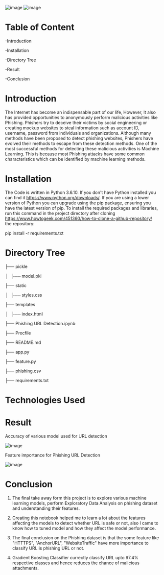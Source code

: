 ![image](https://github.com/akshatabhagat6/Phishing-URL-Detection/assets/131398128/b744519e-e096-44db-a131-d22725d40635)
![image](https://github.com/akshatabhagat6/Phishing-URL-Detection/assets/131398128/d3c5ada4-ce06-45c3-98d2-8f7e93307a0d)
# Table of Content
-Introduction

-Installation

-Directory Tree

-Result

-Conclusion

# Introduction
The Internet has become an indispensable part of our life, However, It also has provided opportunities to anonymously perform malicious activities like Phishing. Phishers try to deceive their victims by social engineering or creating mockup websites to steal information such as account ID, username, password from individuals and organizations. Although many methods have been proposed to detect phishing websites, Phishers have evolved their methods to escape from these detection methods. One of the most successful methods for detecting these malicious activities is Machine Learning. This is because most Phishing attacks have some common characteristics which can be identified by machine learning methods. 
# Installation
The Code is written in Python 3.6.10. If you don't have Python installed you can find it https://www.python.org/downloads/. If you are using a lower version of Python you can upgrade using the pip package, ensuring you have the latest version of pip. To install the required packages and libraries, run this command in the project directory after cloning https://www.howtogeek.com/451360/how-to-clone-a-github-repository/ the repository:

pip install -r requirements.txt
# Directory Tree
├── pickle

│   ├── model.pkl

├── static

│   ├── styles.css

├── templates

│   ├── index.html

├── Phishing URL Detection.ipynb

├── Procfile

├── README.md

├── app.py

├── feature.py

├── phishing.csv

├── requirements.txt



# Technologies Used


# Result
Accuracy of various model used for URL detection


![image](https://github.com/akshatabhagat6/Phishing-URL-Detection/assets/131398128/84ce4229-ed5c-4a2b-aaec-1ca29677f4ec)

Feature importance for Phishing URL Detection

![image](https://github.com/akshatabhagat6/Phishing-URL-Detection/assets/131398128/bd91cdda-72a3-428a-a7ea-079953e966e4)


# Conclusion
1. The final take away form this project is to explore various machine learning models, perform Exploratory Data Analysis on phishing dataset and understanding their features.
  
2. Creating this notebook helped me to learn a lot about the features affecting the models to detect whether URL is safe or not, also I came to know how to tuned model and how they affect the model performance.
  
3. The final conclusion on the Phishing dataset is that the some feature like "HTTTPS", "AnchorURL", "WebsiteTraffic" have more importance to classify URL is phishing URL or not.
  
4. Gradient Boosting Classifier currectly classify URL upto 97.4% respective classes and hence reduces the chance of malicious attachments.
